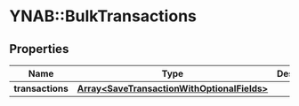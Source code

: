 # YNAB::BulkTransactions

## Properties

| Name | Type | Description | Notes |
| ---- | ---- | ----------- | ----- |
| **transactions** | [**Array&lt;SaveTransactionWithOptionalFields&gt;**](SaveTransactionWithOptionalFields.md) |  |  |

